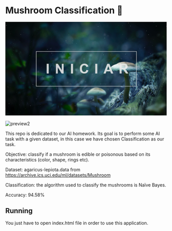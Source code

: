 # Mushroom Classification 🍄

![alt text](preview.png)

![preview2](https://user-images.githubusercontent.com/42656077/174498847-247cc31c-deec-43e2-b8fe-285f4d8f5129.png)

This repo is dedicated to our AI homework. Its goal is to perform some AI task with a given dataset, in this case we have chosen Classification as our task.

Objective: classify if a mushroom is edible or poisonous based on its characteristics (color, shape, rings etc).

Dataset: agaricus-lepiota.data from https://archive.ics.uci.edu/ml/datasets/Mushroom

Classification: the algorithm used to classify the mushrooms is Naïve Bayes.

Accuracy: 94.58%

## Running
You just have to open index.html file in order to use this application.

